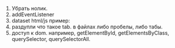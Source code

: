 1. Убрать нолик.
2. addEventListener
3. dataset html/js
	пример: <div data-key="value"></div>
4. раздупли что такое tab. в файлах либо пробелы, либо табы.
5. доступ к dom. например, getElementById, getElementsByClass, querySelector, querySelectorAll. 